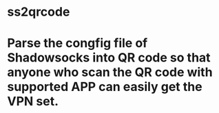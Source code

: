 # ss2qrcode

# Parse the congfig file of Shadowsocks into QR code so that anyone who scan the QR code with supported APP can easily get the VPN set.
